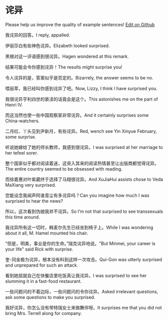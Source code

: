 # 诧异

Please help us improve the quality of example sentences! [Edit on Github](https://github.com/jiyushe/jiyu-example-sentence-source/blob/main/chinese/chayi_1.md)

<p><span class="chinese">我诧异的回答。</span><span class="english">I reply, appalled.</span></p>

<p><span class="chinese">伊丽莎白有些神色诧异。</span><span class="english">Elizabeth looked surprised.</span></p>

<p><span class="chinese">黑根对这一评语感到很诧异。</span><span class="english">Hagen wondered at this remark.</span></p>

<p><span class="chinese">结果可能会令你感到诧异！</span><span class="english">The results might surprise you!</span></p>

<p><span class="chinese">令人诧异的是，答案似乎是否定的。</span><span class="english">Bizarrely, the answer seems to be no.</span></p>

<p><span class="chinese">喂丽萃，我已经叫你感到诧异了吧。</span><span class="english">Now, Lizzy, I think I have surprised you.</span></p>

<p><span class="chinese">我很诧异亨利四世的亵渎的话竟会是这个。</span><span class="english">This astonishes me on the part of Henri IV.</span></p>

<p><span class="chinese">而这当然也使一些中国观察家非常诧异。</span><span class="english">And it certainly surprises some China-watchers.</span></p>

<p><span class="chinese">二月红、丫头见到尹新月，有些诧异。</span><span class="english">Red, wench see Yin Xinyue February, some surprise.</span></p>

<p><span class="chinese">听说她嫁给了她的师长教师，我感到很诧异。</span><span class="english">I was surprised at her marriage to her tefeel sorer.</span></p>

<p><span class="chinese">整个国家似乎都对阅读着迷，这突入其来的阅读热情甚至让出版商都觉得诧异。</span><span class="english">The entire country seemed to be obsessed with reading.</span></p>

<p><span class="chinese">而徐嘉惠对叶紫葳终于选择了马翔很诧异。</span><span class="english">And XuJiaHui assists chose to Veda MaXiang very surprised.</span></p>

<p><span class="chinese">您能设念我闻声阿谁音尘有多诧异吗？</span><span class="english">Can you imagine how much I was surprised to hear the news?</span></p>

<p><span class="chinese">所以，这次看到伪娘我并不诧异。</span><span class="english">So I’m not that surprised to see transsexuals this time around.</span></p>

<p><span class="chinese">我诧异所有这一切时，韩麦尔先生已经坐到椅子上。</span><span class="english">While I was wondering about it all, M. Hamel mounted his chair.</span></p>

<p><span class="chinese">“但是，明美，事业是你的生命。”瑞克诧异地说。</span><span class="english">"But Minmei, your career is your life" said Rick with surprise.</span></p>

<p><span class="chinese">奎-冈金极为诧异，根本没有料到这样一次攻击。</span><span class="english">Qui-Gon was utterly surprised and unprepared for such an attack.</span></p>

<p><span class="chinese">看到她屈就自己在快餐店里吃饭真让我诧异。</span><span class="english">I was surprised to see her slumming it in a fast-food restaurant.</span></p>

<p><span class="chinese">一些问题问的不着边际，一些问题问的令你诧异。</span><span class="english">Asked  irrelevant questions, ask some questions to make you surprised.</span></p>

<p><span class="chinese">我好诧异，你怎么没有带特瑞女士来做舞伴呀。</span><span class="english">It surprises me that you did not bring Mrs. Terrell along for company.</span></p>

